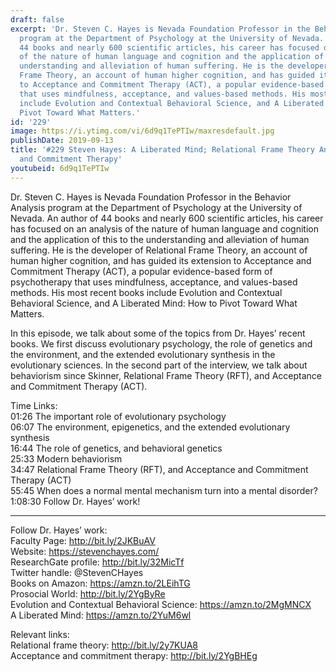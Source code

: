 ```yaml
---
draft: false
excerpt: 'Dr. Steven C. Hayes is Nevada Foundation Professor in the Behavior Analysis
  program at the Department of Psychology at the University of Nevada. An author of
  44 books and nearly 600 scientific articles, his career has focused on an analysis
  of the nature of human language and cognition and the application of this to the
  understanding and alleviation of human suffering. He is the developer of Relational
  Frame Theory, an account of human higher cognition, and has guided its extension
  to Acceptance and Commitment Therapy (ACT), a popular evidence-based form of psychotherapy
  that uses mindfulness, acceptance, and values-based methods. His most recent books
  include Evolution and Contextual Behavioral Science, and A Liberated Mind: How to
  Pivot Toward What Matters.'
id: '229'
image: https://i.ytimg.com/vi/6d9q1TePTIw/maxresdefault.jpg
publishDate: 2019-09-13
title: '#229 Steven Hayes: A Liberated Mind; Relational Frame Theory And Acceptance
  and Commitment Therapy'
youtubeid: 6d9q1TePTIw
---
```

Dr. Steven C. Hayes is Nevada Foundation Professor in the Behavior Analysis program at the Department of Psychology at the University of Nevada. An author of 44 books and nearly 600 scientific articles, his career has focused on an analysis of the nature of human language and cognition and the application of this to the understanding and alleviation of human suffering. He is the developer of Relational Frame Theory, an account of human higher cognition, and has guided its extension to Acceptance and Commitment Therapy (ACT), a popular evidence-based form of psychotherapy that uses mindfulness, acceptance, and values-based methods. His most recent books include Evolution and Contextual Behavioral Science, and A Liberated Mind: How to Pivot Toward What Matters.

In this episode, we talk about some of the topics from Dr. Hayes’ recent books. We first discuss evolutionary psychology, the role of genetics and the environment, and the extended evolutionary synthesis in the evolutionary sciences. In the second part of the interview, we talk about behaviorism since Skinner, Relational Frame Theory (RFT), and Acceptance and Commitment Therapy (ACT).

Time Links:  
01:26  The important role of evolutionary psychology  
06:07  The environment, epigenetics, and the extended evolutionary synthesis  
16:44  The role of genetics, and behavioral genetics                               
25:33  Modern behaviorism  
34:47  Relational Frame Theory (RFT), and Acceptance and Commitment Therapy (ACT)  
55:45  When does a normal mental mechanism turn into a mental disorder?  
1:08:30  Follow Dr. Hayes’ work!

---

Follow Dr. Hayes’ work:  
Faculty Page: http://bit.ly/2JKBuAV  
Website: https://stevenchayes.com/  
ResearchGate profile: http://bit.ly/32MicTf  
Twitter handle: @StevenCHayes  
Books on Amazon: https://amzn.to/2LEihTG  
Prosocial World: http://bit.ly/2YgByRe  
Evolution and Contextual Behavioral Science: https://amzn.to/2MgMNCX  
A Liberated Mind: https://amzn.to/2YuM6wl

Relevant links:  
Relational frame theory: http://bit.ly/2y7KUA8  
Acceptance and commitment therapy: http://bit.ly/2YgBHEg
